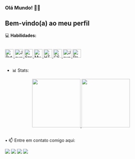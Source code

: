 ### Olá Mundo! 👋🏼
## Bem-vindo(a) ao meu perfil  

💻 **Habilidades:**
<div style="display: inline_block"><br>
  <a href="#">
    <img height="28" src="https://img.shields.io/badge/Python-14354C?style=for-the-badge&logo=python&logoColor=white" alt="Python">
    <img height="28" src="https://img.shields.io/badge/Java-ED8B00?style=for-the-badge&logo=openjdk&logoColor=white" alt="Java">
    <img height="28" src="https://img.shields.io/badge/Spring-6DB33F?style=for-the-badge&logo=spring&logoColor=white" alt="Spring">
    <img height="28" src="https://img.shields.io/badge/MySQL-00000F?style=for-the-badge&logo=mysql&logoColor=white" alt="MySQL">
    <img height="28" src="https://img.shields.io/badge/HTML5-E34F26?style=for-the-badge&logo=html5&logoColor=white" alt="HTML5">
    <img height="28" src="https://img.shields.io/badge/CSS3-1572B6?style=for-the-badge&logo=css3&logoColor=white" alt="CSS3">
    <img height="28" src="https://img.shields.io/badge/JavaScript-F7DF1E?style=for-the-badge&logo=javascript&logoColor=black" alt="JavaScript">
    <img height="28" src="https://img.shields.io/badge/React-20232A?style=for-the-badge&logo=react&logoColor=61DAFB" alt="React">
  </a>
</div>

##


- 📊 Stats:

<div align="center">
  <a href="https://github.com/TaryNascimento">
    <img height="160em" src="https://github-readme-stats.vercel.app/api?username=TaryNascimento&show_icons=true&theme=dark&include_all_commits=true&count_private=true"/>
    <img height="160em" src="https://github-readme-stats.vercel.app/api/top-langs/?username=TaryNascimento&layout=compact&langs_count=7&theme=dark"/>
  </a>
</div>

##

• 📫 Entre em contato comigo aqui:
<div> 
  <a href="https://instagram.com/tarynasc" target="_blank"><img src="https://img.shields.io/badge/-Instagram-%23E4405F?style=for-the-badge&logo=instagram&logoColor=white" target="_blank"></a> 
  <a href="mailto:tary.junior47@gmail.com"><img src="https://img.shields.io/badge/-Gmail-%23333?style=for-the-badge&logo=gmail&logoColor=white" target="_blank"></a>
  <a href="https://www.linkedin.com/in/tarynascimento/" target="_blank"><img src="https://img.shields.io/badge/-LinkedIn-%230077B5?style=for-the-badge&logo=linkedin&logoColor=white" target="_blank"></a>
  <a href="https://wa.me/5581984417364" target="_blank"><img src="https://img.shields.io/badge/WhatsApp-25D366?style=for-the-badge&logo=whatsapp&logoColor=white" target="_blank"></a> 
</div>
